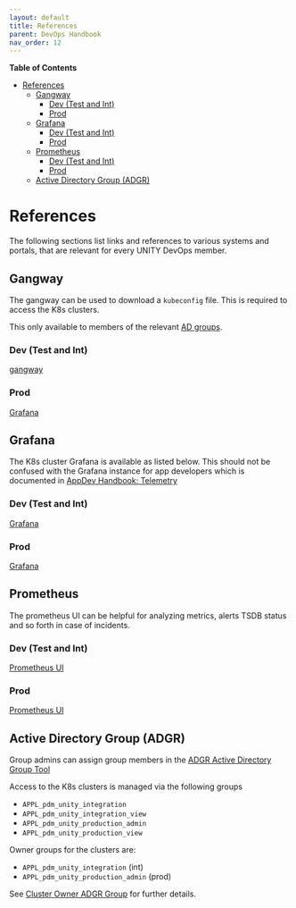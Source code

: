 ```yaml
---
layout: default
title: References
parent: DevOps Handbook
nav_order: 12
---
```


**Table of Contents**

<!-- START doctoc generated TOC please keep comment here to allow auto update -->
<!-- DON'T EDIT THIS SECTION, INSTEAD RE-RUN doctoc TO UPDATE -->

- [References](#references)
  - [Gangway](#gangway)
    - [Dev (Test and Int)](#dev-test-and-int)
    - [Prod](#prod)
  - [Grafana](#grafana)
    - [Dev (Test and Int)](#dev-test-and-int-1)
    - [Prod](#prod-1)
  - [Prometheus](#prometheus)
    - [Dev (Test and Int)](#dev-test-and-int-2)
    - [Prod](#prod-2)
  - [Active Directory Group (ADGR)](#active-directory-group-adgr)

<!-- END doctoc generated TOC please keep comment here to allow auto update -->

# References

The following sections list links and references to various systems and portals, that are relevant for every UNITY
DevOps member.

## Gangway

The gangway can be used to download a `kubeconfig` file. This is required to access the K8s clusters.

This only available to members of the relevant [AD groups](#active-directory-group-adgr).

### Dev (Test and Int)

[gangway](https://gangway.apps.pdm-unity-int.azure.cloud.bmw)

### Prod

[Grafana](https://gangway.apps.pdm-unity-int.azure.cloud.bmw)

## Grafana

The K8s cluster Grafana is available as listed below.
This should not be confused with the Grafana instance for app developers which is documented
in [AppDev Handbook: Telemetry](https://pages.atc-github.azure.cloud.bmw/UNITY/unity/app-dev-handbook/telemetry.html)

### Dev (Test and Int)

[Grafana](https://grafana.apps.pdm-unity-int.azure.cloud.bmw)

### Prod

[Grafana](https://grafana.apps.pdm-unity-int.azure.cloud.bmw)

## Prometheus

The prometheus UI can be helpful for analyzing metrics, alerts TSDB status and so forth in case of incidents.

### Dev (Test and Int)

[Prometheus UI](https://prometheus.apps.pdm-unity-int.azure.cloud.bmw)

### Prod

[Prometheus UI](https://prometheus.apps.pdm-unity-int.azure.cloud.bmw)

## Active Directory Group (ADGR)

Group admins can assign group members in the
[ADGR Active Directory Group Tool](http://adgr-prod.bmwgroup.net)

Access to the K8s clusters is managed via the following groups

* `APPL_pdm_unity_integration`
* `APPL_pdm_unity_integration_view`
* `APPL_pdm_unity_production_admin`
* `APPL_pdm_unity_production_view`

Owner groups for the clusters are:

* `APPL_pdm_unity_integration` (int)
* `APPL_pdm_unity_production_admin` (prod)

See [Cluster Owner ADGR Group](https://developer.bmwgroup.net/docs/4wheels-managed/applications_integration/self_service_api/#cluster-owner-adgr-group)
for further details.
